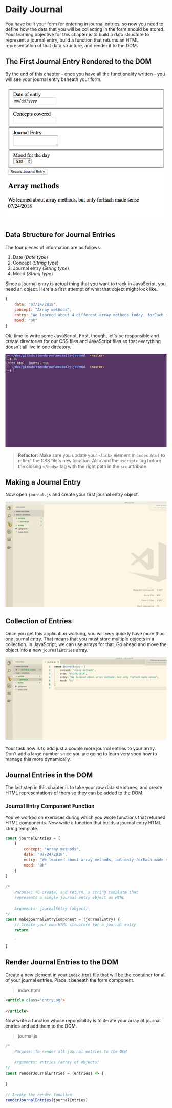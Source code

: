 # Daily Journal

You have built your form for entering in journal entries, so now you need to define how the data that you will be collecting in the form should be stored. Your learning objective for this chapter is to build a data structure to represent a journal entry, build a function that returns an HTML representation of that data structure, and render it to the DOM.

## The First Journal Entry Rendered to the DOM

By the end of this chapter - once you have all the functionality written - you will see your journal entry beneath your form.

![](./images/first-journal-entry.png)


## Data Structure for Journal Entries

The four pieces of information are as follows.

1. Date (_Date type_)
1. Concept (_String type_)
1. Journal entry (_String type_)
1. Mood (_String type_)

Since a journal entry is actual thing that you want to track in JavaScript, you need an object. Here's a first attempt of what that object might look like.

```js
{
    date: "07/24/2018",
    concept: "Array methods",
    entry: "We learned about 4 different array methods today. forEach made sense, but the others still confuse me.",
    mood: "Ok"
}
```

Ok, time to write some JavaScript. First, though, let's be responsible and create directories for our CSS files and JavaScript files so that everything doesn't all live in one directory.

![creating directories for CSS and JavaScript](./images/tX5f0sd0LG.gif)

> **Refactor:** Make sure you update your `<link>` element in `index.html` to reflect the CSS file's new location. Also add the `<script>` tag before the closing `</body>` tag with the right path in the `src` attribute.

## Making a Journal Entry

Now open `journal.js` and create your first journal entry object.

![journal entry object](./images/goDz11rC23.gif)

## Collection of Entries

Once you get this application working, you will very quickly have more than one journal entry. That means that you must store multiple objects in a collection. In JavaScript, we can use arrays for that. Go ahead and move the object into a new `journalEntries` array.

![journal entries array](./images/LToXYDklHJ.gif)

Your task now is to add just a couple more journal entries to your array. Don't add a large number since you are going to learn very soon how to manage this more dynamically.

## Journal Entries in the DOM

The last step in this chapter is to take your raw data structures, and create HTML representations of them so they can be added to the DOM.

### Journal Entry Component Function

You've worked on exercises during which you wrote functions that returned HTML components. Now write a function that builds a journal entry HTML string template.

```js
const journalEntries = [
    {
        concept: "Array methods",
        date: "07/24/2018",
        entry: "We learned about array methods, but only forEach made sense",
        mood: "Ok"
    }
]

/*
    Purpose: To create, and return, a string template that
    represents a single journal entry object as HTML

    Arguments: journalEntry (object)
*/
const makeJournalEntryComponent = (journalEntry) {
    // Create your own HTML structure for a journal entry
    return `

    `
}
```

## Render Journal Entries to the DOM

Create a new element in your `index.html` file that will be the container for all of your journal entries. Place it beneath the form component.

> index.html

```html
<article class="entryLog">

</article>
```

Now write a function whose reponsibility is to iterate your array of journal entries and add them to the DOM.

> journal.js

```js
/*
    Purpose: To render all journal entries to the DOM

    Arguments: entries (array of objects)
*/
const renderJournalEntries = (entries) => {

}

// Invoke the render function
renderJournalEntries(journalEntries)
```


